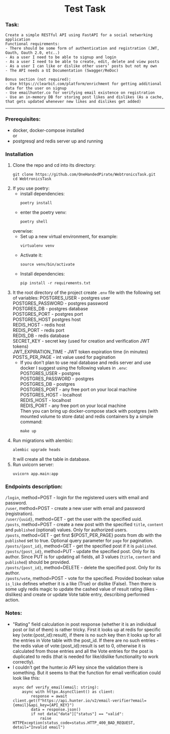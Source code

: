 <h1 align="center">Test Task</h1>

### Task:

	Create a simple RESTful API using FastAPI for a social networking application
    Functional requirements:
    - There should be some form of authentication and registration (JWT, Oauth, Oauth 2.0, etc..)
    - As a user I need to be able to signup and login
    - As a user I need to be able to create, edit, delete and view posts
    - As a user I can like or dislike other users’ posts but not my own 
    - The API needs a UI Documentation (Swagger/ReDoc)

    Bonus section (not required):
    - Use https://clearbit.com/platform/enrichment for getting additional data for the user on signup
    - Use emailhunter.co for verifying email existence on registration
    - Use an in-memory DB for storing post likes and dislikes (As a cache, that gets updated whenever new likes and dislikes get added) 

<hr>
    

### Prerequisites:
- docker, docker-compose installed<br> 
    or
- postgresql and redis server up and running

### Installation

1) Clone the repo and cd into its directory:
    ```
    git clone https://github.com/OneHandedPirate/WebtronicsTask.git
    cd WebtronicsTask
    ```
2) If you use poetry:
   + install dependencies:
     ```
     poetry install
     ```
   + enter the poetry venv:
     ```
     poetry shell
     ```
   overwise:
   + Set up a new virtual environment, for example:
     ```
     virtualenv venv
     ```   
   + Activate it:
     ```
     source venv/bin/activate
     ```   
   + Install dependencies:
     ```
     pip install -r requirements.txt
     ``` 
3) It the root directory of the project create `.env` file with the following set of variables:
    POSTGRES_USER - postgres user<br>
    POSTGRES_PASSWORD - postgres password<br>
    POSTGRES_DB - postgres database<br>
    POSTGRES_PORT - postgres port<br>
    POSTGRES_HOST postgres host<br>
    REDIS_HOST - redis host<br>
    REDIS_PORT - redis port<br>
    REDIS_DB - redis database<br>
    SECRET_KEY - secret key (used for creation and verification JWT tokens)<br>
    JWT_EXPIRATION_TIME - JWT token expiration time (in minutes)<br>
    POSTS_PER_PAGE - int value used for pagination 
    * If you don't plan to use real database and redis server and use docker I suggest using the following values in `.env`:<br>
        POSTGRES_USER - postgres<br>
        POSTGRES_PASSWORD - postgres<br>
        POSTGRES_DB - postgres<br>
        POSTGRES_PORT - any free port on your local machine<br>
        POSTGRES_HOST - localhost<br>
        REDIS_HOST - localhost<br>
        REDIS_PORT - any free port on your local machine<br>
        Then you can bring up docker-compose stack with postgres (with mounted volume to store data) and redis containers by a simple command:
        ```
        make up
        ```
4) Run migrations with alembic:
   ```
   alembic upgrade heads
   ```
   It will create all the table in database.
5) Run uvicorn server:
   ```
   uvicorn app.main:app
   ```

### Endpoints description:
`/login`, method=POST - login for the registered users with email and password.<br>
`/user`, method=POST - create a new user with email and password (registration).<br>
`/user/{uuid}`, method=GET - get the user with the specified uuid.<br>
`/posts`, method=POST - create a new post with the specified `title`, `content` and `published` (optional) values. Only for authorized users.<br>
`/posts`, method=GET - get first ${POST_PER_PAGE} posts from db with the `published` set to true. Optional query parameter for `page` for pagination.<br>
`/posts/{post_id}`, method=GET - get the specified post if it is `published`.<br>
`/posts/{post_id}`, method=PUT - update the specified post. Only for its author. Since PUT is for updating all fields, all 3 values (`title`, `content` and `published`) should be provided.<br>
`/posts/{post_id}`, method=DELETE - delete the specified post. Only for its author.<br>
`/posts/vote`, method=POST - vote for the specified. Provided boolean value `is_like` defines whether it is a like (True) or dislike (False). Then there is some ugly redis magic to update the cashed value of result rating (likes - dislikes) and create or update Vote table entry, describing performed action. 

### Notes:
* "Rating" field calculation in post response (whether it is an individual post or list of them) is rather tricky. First it looks up at redis for specific key (vote:{post_id}:result), if there is no such key then it looks up for all the entries in Vote table with the post_id. If there are no such entries - the redis value of vote:{post_id}:result is set to 0, otherwise it is calculated from those entries and all the Vote entries for the post is duplicated to redis (that is needed for like/dislike functionality to work correctly).
* I couldn't get the hunter.io API key since the validation there is something. But it seems to that the function for email verification could look like this:
    ```
    async def verify_email(email: string):
        async with httpx.AsyncClient() as client:
            response = await client.get(f"https://api.hunter.io/v2/email-verifier?email={email}&api_key={API_KEY}")
            data = response.json()
            if not data["data"]["status"] == "valid":
                raise HTTPException(status_code=status.HTTP_400_BAD_REQUEST, detail="Invalid email")
    ``` 
